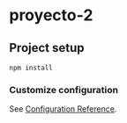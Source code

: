 # proyecto-2

## Project setup
```
npm install
```

### Customize configuration
See [Configuration Reference](https://cli.vuejs.org/config/).
